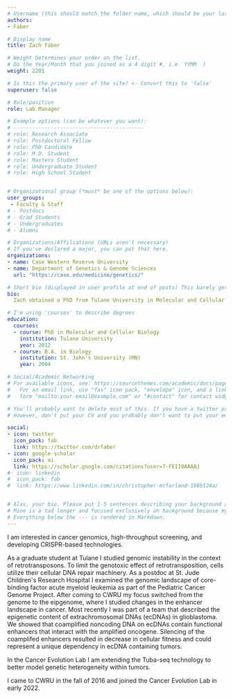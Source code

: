 ```yaml
---
# Username (this should match the folder name, which should be your last name)
authors:
- Faber

# Display name
title: Zach Faber

# Weight Determines your order on the list. 
# Do the Year/Month that you joined as a 4 digit #, i.e. YYMM  )
weight: 2201

# Is this the primary user of the site? <- Convert this to 'false'
superuser: false

# Role/position
role: Lab Manager 

# Example options (can be whatever you want):
# ------------------------------------------
# role: Research Associate
# role: Postdoctoral Fellow
# role: PhD Candidate
# role: M.D. Student
# role: Masters Student
# role: Undergraduate Student
# role: High School Student


# Organizational group (*must* be one of the options below):
user_groups:
 - Faculty & Staff
# - Postdocs
# - Grad Students
# - Undergraduates 
# - Alumni

# Organizations/Affiliations (URLs aren't necessary)
# If you've declared a major, you can put that here. 
organizations:
- name: Case Western Reserve University
- name: Department of Genetics & Genome Sciences
  url: "https://case.edu/medicine/genetics/"

# Short bio (displayed in user profile at end of posts) This barely gets used, so don't bother. 
bio: 
  Zach obtained a PhD from Tulane University in Molecular and Cellular Biology and did his Postdoctoral training at St. Jude Children's Research Hospital.

# I'm using 'courses' to describe degrees
education:
  courses:
  - course: PhD in Molecular and Cellular Biology
    institution: Tulane University
    year: 2012
  - course: B.A. in Biology
    institution: St. John's University (MN)
    year: 2004

# Social/Academic Networking
# For available icons, see: https://sourcethemes.com/academic/docs/page-builder/#icons
#   For an email link, use "fas" icon pack, "envelope" icon, and a link in the
#   form "mailto:your-email@example.com" or "#contact" for contact widget.

# You'll probably want to delete most of this. If you have a twitter presence or active linkedin/githup, please add.
# However, don't put your CV and you probably don't want to put your email, unless you're ready for a bit of spam. 

social:
- icon: twitter
  icon_pack: fab
  link: https://twitter.com/drfaber
- icon: google-scholar
  icon_pack: ai
  link: https://scholar.google.com/citations?user=7-FEII0AAAAJ
#- icon: linkedin
#  icon_pack: fab
#  link: https://www.linkedin.com/in/christopher-mcfarland-198b124a/


# Alas, your bio. Please put 1-5 sentences describing your background and 1-5 sentences describing your interests.
# Mine is a tad longer and focused exclusively on background because my research interests are elsewhere on the site.
# Everything below the --- is rendered in Markdown. 
---
```


I am interested in cancer genomics, high-throughput screening, and developing CRISPR-based technologies.

<!--more--> 
<!--- The line above ends your frontpage summary. If your bio is 3 sentences or less, just remove it (you don't need a 'read more'). -->

As a graduate student at Tulane I studied genomic instability in the context of retrotransposons. To limit the genotoxic effect of retrotransposition, cells utilize their cellular DNA repair machinery. As a postdoc at St. Jude
Children's Research Hospital I examined the genomic landscape of core-binding factor acute myeloid leukemia as part of the Pediatric Cancer Genome Project. After coming to CWRU my focus switched from the genome to the eipgenome,
where I studied changes in the enhancer landscape in cancer. Most recently I was part of a team that described the epigenetic content of extrachromosomal DNAs (ecDNAs) in glioblastoma. We showed that coamplified noncoding DNA on ecDNAs
contain functional enhancers that interact with the amplified oncogene. Silencing of the coamplifed enhancers resulted in decrease in cellular fitness and could represent a unique dependency in ecDNA containing tumors.

In the Cancer Evolution Lab I am extending the Tuba-seq technology to better model genetic heterogeneity within tumors.

I came to CWRU in the fall of 2016 and joined the Cancer Evolution Lab in early 2022.
